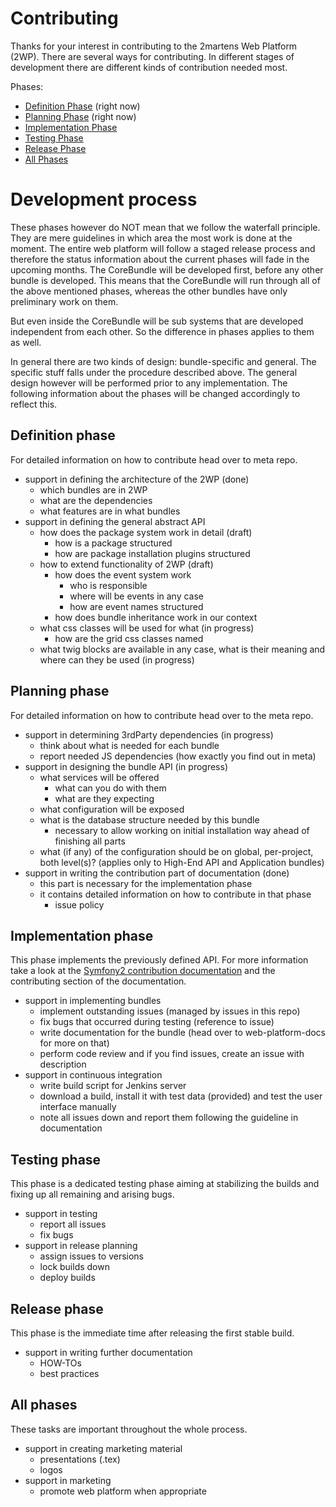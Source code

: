 # Contributing

Thanks for your interest in contributing to the 2martens Web Platform (2WP).
There are several ways for contributing. In different stages of development
there are different kinds of contribution needed most.

Phases:

* [Definition Phase](CONTRIBUTING.md#definition-phase) (right now)
* [Planning Phase](CONTRIBUTING.md#planning-phase) (right now)
* [Implementation Phase](CONTRIBUTING.md#implementation-phase)
* [Testing Phase](CONTRIBUTING.md#testing-phase)
* [Release Phase](CONTRIBUTING.md#release-phase)
* [All Phases](CONTRIBUTING.md#all-phases)

# Development process
These phases however do NOT mean that we follow the waterfall principle.
They are mere guidelines in which area the most work is done at the moment.
The entire web platform will follow a staged release process and therefore
the status information about the current phases will fade in the upcoming
months. The CoreBundle will be developed first, before any other bundle
is developed. This means that the CoreBundle will run through all of the 
above mentioned phases, whereas the other bundles have only preliminary work
on them.

But even inside the CoreBundle will be sub systems that are developed
independent from each other. So the difference in phases applies to them
as well.

In general there are two kinds of design: bundle-specific and general. The
specific stuff falls under the procedure described above. The general design
however will be performed prior to any implementation. The following
information about the phases will be changed accordingly to reflect this.


## Definition phase
For detailed information on how to contribute head over to meta repo.

* support in defining the architecture of the 2WP (done)
    * which bundles are in 2WP
    * what are the dependencies
    * what features are in what bundles
* support in defining the general abstract API
    * how does the package system work in detail (draft)
        * how is a package structured
        * how are package installation plugins structured
    * how to extend functionality of 2WP (draft)
        * how does the event system work
            * who is responsible
            * where will be events in any case
            * how are event names structured
        * how does bundle inheritance work in our context
    * what css classes will be used for what (in progress)
        * how are the grid css classes named
    * what twig blocks are available in any case, what is their meaning
      and where can they be used (in progress)

## Planning phase
For detailed information on how to contribute head over to the meta repo.

* support in determining 3rdParty dependencies (in progress)
    * think about what is needed for each bundle
    * report needed JS dependencies (how exactly you find out in meta)
* support in designing the bundle API (in progress)
    * what services will be offered
        * what can you do with them
        * what are they expecting
    * what configuration will be exposed
    * what is the database structure needed by this bundle
        * necessary to allow working on initial installation way ahead of
          finishing all parts
    * what (if any) of the configuration should be on global, per-project,
      both level(s)? (applies only to High-End API and Application bundles)
* support in writing the contribution part of documentation (done)
    * this part is necessary for the implementation phase
    * it contains detailed information on how to contribute in that phase
        * issue policy

## Implementation phase
This phase implements the previously defined API. For more information take
a look at the [Symfony2 contribution documentation][1] and the contributing
section of the documentation.

* support in implementing bundles
    * implement outstanding issues (managed by issues in this repo)
    * fix bugs that occurred during testing (reference to issue)
    * write documentation for the bundle (head over to web-platform-docs
      for more on that)
    * perform code review and if you find issues, create an issue with
      description
* support in continuous integration
    * write build script for Jenkins server
    * download a build, install it with test data (provided) and test
      the user interface manually
    * note all issues down and report them following the guideline in documentation

## Testing phase
This phase is a dedicated testing phase aiming at stabilizing the builds
and fixing up all remaining and arising bugs.

* support in testing
    * report all issues
    * fix bugs
* support in release planning
    * assign issues to versions
    * lock builds down
    * deploy builds
    
## Release phase
This phase is the immediate time after releasing the first stable build.

* support in writing further documentation
    * HOW-TOs
    * best practices

## All phases
These tasks are important throughout the whole process.

* support in creating marketing material
    * presentations (.tex)
    * logos
* support in marketing
    * promote web platform when appropriate

[1]: http://symfony.com/doc/current/contributing/code/index.html
